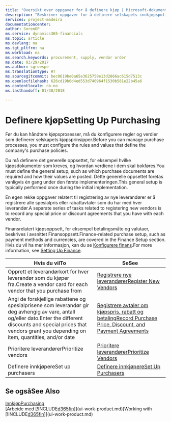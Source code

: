 ```yaml
---
title: "Oversikt over oppgaver for å definere kjøp | Microsoft-dokumentasjon"
description: "Beskriver oppgaver for å definere selskapets innkjøpspolicyer og definere kjøpsprosessene."
services: project-madeira
documentationcenter: 
author: SorenGP
ms.service: dynamics365-financials
ms.topic: article
ms.devlang: na
ms.tgt_pltfrm: na
ms.workload: na
ms.search.keywords: procurement, supply, vendor order
ms.date: 03/29/2017
ms.author: sgroespe
ms.translationtype: HT
ms.sourcegitcommit: bec0619be0a65e3625759e13d2866ac615d7513c
ms.openlocfilehash: 626cd19b6d4ed553d740964f1530b581e22b45a6
ms.contentlocale: nb-no
ms.lasthandoff: 01/30/2018

---
```

# <a name="setting-up-purchasing"></a><span data-ttu-id="79854-103">Definere kjøp</span><span class="sxs-lookup"><span data-stu-id="79854-103">Setting Up Purchasing</span></span>
<span data-ttu-id="79854-104">Før du kan håndtere kjøpsprosesser, må du konfigurere regler og verdier som definerer selskapets kjøpsprinsipper.</span><span class="sxs-lookup"><span data-stu-id="79854-104">Before you can manage purchase processes, you must configure the rules and values that define the company's purchase policies.</span></span>

<span data-ttu-id="79854-105">Du må definere det generelle oppsettet, for eksempel hvilke kjøpsdokumenter som kreves, og hvordan verdiene i dem skal bokføres.</span><span class="sxs-lookup"><span data-stu-id="79854-105">You must define the general setup, such as which purchase documents are required and how their values are posted.</span></span> <span data-ttu-id="79854-106">Dette generelle oppsettet foretas vanligvis én gang under den første implementeringen.</span><span class="sxs-lookup"><span data-stu-id="79854-106">This general setup is typically performed once during the initial implementation.</span></span>

<span data-ttu-id="79854-107">En egen rekke oppgaver relatert til registrering av nye leverandører er å registrere alle spesialpris eller rabattavtaler som du har med hver leverandør.</span><span class="sxs-lookup"><span data-stu-id="79854-107">A separate series of tasks related to registering new vendors is to record any special price or discount agreements that you have with each vendor.</span></span>

<span data-ttu-id="79854-108">Finansrelatert kjøpsoppsett, for eksempel betalingsmåte og valutaer, beskrives i avsnittet Finansoppsett.</span><span class="sxs-lookup"><span data-stu-id="79854-108">Finance-related purchase setup, such as payment methods and currencies, are covered in the Finance Setup section.</span></span> <span data-ttu-id="79854-109">Hvis du vil ha mer informasjon, kan du se [Konfigurere finans](finance-setup-finance.md).</span><span class="sxs-lookup"><span data-stu-id="79854-109">For more information, see [Setting Up Finance](finance-setup-finance.md).</span></span>

| <span data-ttu-id="79854-110">Hvis du vil</span><span class="sxs-lookup"><span data-stu-id="79854-110">To</span></span> | <span data-ttu-id="79854-111">Se</span><span class="sxs-lookup"><span data-stu-id="79854-111">See</span></span> |
| --- | --- |
| <span data-ttu-id="79854-112">Opprett et leverandørkort for hver leverandør som du kjøper fra.</span><span class="sxs-lookup"><span data-stu-id="79854-112">Create a vendor card for each vendor that you purchase from</span></span>|[<span data-ttu-id="79854-113">Registrere nye leverandører</span><span class="sxs-lookup"><span data-stu-id="79854-113">Register New Vendors</span></span>](purchasing-how-register-new-vendors.md) |
| <span data-ttu-id="79854-114">Angi de forskjellige rabattene og spesialprisene som leverandør gir deg avhengig av vare, antall og/eller dato.</span><span class="sxs-lookup"><span data-stu-id="79854-114">Enter the different discounts and special prices that vendors grant you depending on item, quantities, and/or date</span></span> |[<span data-ttu-id="79854-115">Registrere avtaler om kjøpspris, rabatt og betaling</span><span class="sxs-lookup"><span data-stu-id="79854-115">Record Purchase Price, Discount, and Payment Agreements</span></span>](purchasing-how-record-purchase-price-discount-payment-agreements.md) |
| <span data-ttu-id="79854-116">Prioritere leverandører</span><span class="sxs-lookup"><span data-stu-id="79854-116">Prioritize vendors</span></span> |[<span data-ttu-id="79854-117">Prioritere leverandører</span><span class="sxs-lookup"><span data-stu-id="79854-117">Prioritize Vendors</span></span>](purchasing-how-prioritize-vendors.md) |
| <span data-ttu-id="79854-118">Definere innkjøpere</span><span class="sxs-lookup"><span data-stu-id="79854-118">Set up purchasers</span></span> |[<span data-ttu-id="79854-119">Definere innkjøpere</span><span class="sxs-lookup"><span data-stu-id="79854-119">Set Up Purchasers</span></span>](purchasing-how-setup-purchasers.md) |

## <a name="see-also"></a><span data-ttu-id="79854-120">Se også</span><span class="sxs-lookup"><span data-stu-id="79854-120">See Also</span></span>
[<span data-ttu-id="79854-121">Innkjøp</span><span class="sxs-lookup"><span data-stu-id="79854-121">Purchasing</span></span>](purchasing-manage-purchasing.md)  
<span data-ttu-id="79854-122">[Arbeide med [!INCLUDE[d365fin](includes/d365fin_md.md)]](ui-work-product.md)</span><span class="sxs-lookup"><span data-stu-id="79854-122">[Working with [!INCLUDE[d365fin](includes/d365fin_md.md)]](ui-work-product.md)</span></span>

